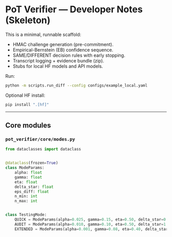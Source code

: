 # PoT Verifier — Developer Notes (Skeleton)

This is a minimal, runnable scaffold:
- HMAC challenge generation (pre-commitment).
- Empirical-Bernstein (EB) confidence sequence.
- SAME/DIFFERENT decision rules with early stopping.
- Transcript logging + evidence bundle (zip).
- Stubs for local HF models and API models.

Run:
```bash
python -m scripts.run_diff --config configs/example_local.yaml
```

Optional HF install:
```bash
pip install ".[hf]"
```

---

## Core modules

### `pot_verifier/core/modes.py`

```python
from dataclasses import dataclass


@dataclass(frozen=True)
class ModeParams:
    alpha: float
    gamma: float
    eta: float
    delta_star: float
    eps_diff: float
    n_min: int
    n_max: int


class TestingMode:
    QUICK = ModeParams(alpha=0.025, gamma=0.15, eta=0.50, delta_star=0.80, eps_diff=0.15, n_min=10, n_max=120)
    AUDIT = ModeParams(alpha=0.010, gamma=0.10, eta=0.50, delta_star=1.00, eps_diff=0.10, n_min=30, n_max=400)
    EXTENDED = ModeParams(alpha=0.001, gamma=0.08, eta=0.40, delta_star=1.10, eps_diff=0.08, n_min=50, n_max=800)
```